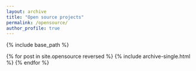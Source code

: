 ```yaml
---
layout: archive
title: "Open source projects"
permalink: /opensource/
author_profile: true
---
```


{% include base_path %}

{% for post in site.opensource reversed %}
  {% include archive-single.html %}
{% endfor %}
